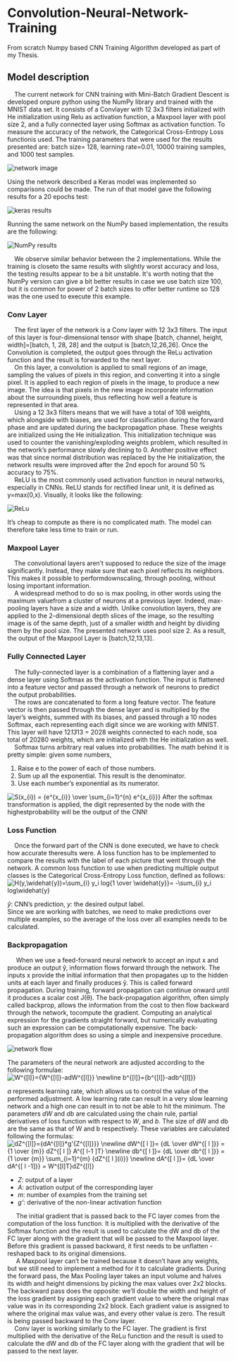 # Convolution-Neural-Network-Training
  From scratch Numpy based CNN Training Algorithm developed as part of my Thesis.

## Model description

 &nbsp;&nbsp;&nbsp;&nbsp;The current network for CNN training with Mini-Batch Gradient Descent is developed onpure python using the NumPy library and trained with the MNIST data set. It consists of a Convlayer with 12 3x3 filters initialized with He initialization using Relu as activation function, a Maxpool layer with pool size 2, and a fully connected layer using Softmax as activation function. To measure the accuracy of the network, the Categorical Cross-Entropy Loss functionis used. The training parameters that were used for the results presented are: batch size= 128, learning rate=0.01, 10000 training samples, and 1000 test samples. 

![network image](https://github.com/gflengas/Convolution-Neural-Network-Training/blob/master/pictuers/pic1.png)

Using the network described a Keras model was implemented so comparisons could be made. The run of that model gave the following results for a 20 epochs test: 

![keras results](https://github.com/gflengas/Convolution-Neural-Network-Training/blob/master/pictuers/pic2.png)

Running the same network on the NumPy based implementation, the results are the following: 

![NumPy results](https://github.com/gflengas/Convolution-Neural-Network-Training/blob/master/pictuers/pic3.png)

 &nbsp;&nbsp;&nbsp;&nbsp;We observe similar behavior between the 2 implementations. While the training is closeto the same results with slightly worst accuracy and loss, the testing results appear to be a bit unstable. It's worth noting that the NumPy version can give a bit better results in case we use batch size 100, but it is common for power of 2 batch sizes to offer better runtime so 128 was the one used to execute this example.
### Conv Layer
 &nbsp;&nbsp;&nbsp;&nbsp;The first layer of the network is a Conv layer with 12 3x3 filters. The input of this layer is four-dimensional tensor with shape [batch, channel, height, width]=[batch, 1, 28, 28] and the output is [batch,12,26,26]. Once the Convolution is completed, the output goes through the ReLu activation function and the result is forwarded to the next layer.<br/>
 &nbsp;&nbsp;&nbsp;&nbsp;On this layer, a convolution is applied to small regions of an image, sampling the values of pixels in this region, and converting it into a single pixel. It is applied to each region of pixels in the image, to produce a new image. The idea is that pixels in the new image incorporate information about the surrounding pixels, thus reflecting how well a feature is represented in that area.<br/>
 &nbsp;&nbsp;&nbsp;&nbsp;Using a 12 3x3 filters means that we will have a total of 108 weights, which alongside with biases, are used for classification during the forward phase and are updated during the backpropagation phase. These weights are initialized using the He initialization. This initialization technique was used to counter the vanishing/exploding weights problem, which resulted in the network’s performance slowly declining to 0. Another positive effect was that since normal distribution was replaced by the He initialization, the network results were improved after the 2nd epoch for around 50 % accuracy to 75%.<br/>
 &nbsp;&nbsp;&nbsp;&nbsp;ReLU is the most commonly used activation function in neural networks, especially in CNNs. ReLU stands for rectified linear unit, it is defined as y=max(0,x). Visually, it looks like the following:<br/>
 
![ReLu](https://github.com/gflengas/Convolution-Neural-Network-Training/blob/master/pictuers/pic4.png)

It’s cheap to compute as there is no complicated math. The model can therefore take less time to train or run. 
### Maxpool Layer
 &nbsp;&nbsp;&nbsp;&nbsp;The convolutional layers aren’t supposed to reduce the size of the image significantly. Instead, they make sure that each pixel reflects its neighbors. This makes it possible to performdownscaling, through pooling, without losing important information.<br/>
 &nbsp;&nbsp;&nbsp;&nbsp;A widespread method to do so is max pooling, in other words using the maximum valuefrom a cluster of neurons at a previous layer. Indeed, max-pooling layers have a size and a width. Unlike convolution layers, they are applied to the 2-dimensional depth slices of the image, so the resulting image is of the same depth, just of a smaller width and height by dividing them by the pool size. The presented network uses pool size 2. As a result, the output of the Maxpool Layer is [batch,12,13,13].
### Fully Connected Layer
 &nbsp;&nbsp;&nbsp;&nbsp;The fully-connected layer is a combination of a flattening layer and a dense layer using Softmax as the activation function. The input is flattened into a feature vector and passed through a network of neurons to predict the output probabilities.<br/>
 &nbsp;&nbsp;&nbsp;&nbsp;The rows are concatenated to form a long feature vector. The feature vector is then passed through the dense layer and is multiplied by the layer’s weights, summed with its biases, and passed through a 10 nodes Softmax, each representing each digit since we are working with MNIST. This layer will have 12*13*13 = 2028 weights connected to each node, soa total of 20280 weights, which are initialized with the He initialization as well.<br/>
 &nbsp;&nbsp;&nbsp;&nbsp;Softmax turns arbitrary real values into probabilities. The math behind it is pretty simple: given some numbers,
1. Raise e to the power of each of those numbers. 
2. Sum up all the exponential. This result is the denominator. 
3. Use each number’s exponential as its numerator. 
<img src="https://latex.codecogs.com/gif.latex?S(x_{i})&space;=&space;{e^{x_{i}}&space;\over&space;\sum_{i=1}^{n}&space;e^{x_{i}}}" title="S(x_{i}) = {e^{x_{i}} \over \sum_{i=1}^{n} e^{x_{i}}}" />
After the softmax transformation is applied, the digit represented by the node with the highestprobability will be the output of the CNN!

### Loss Function
 &nbsp;&nbsp;&nbsp;&nbsp;Once the forward part of the CNN is done executed, we have to check how accurate theresults were. A loss function has to be implemented to compare the results with the label of each picture that went through the network. A common loss function to use when predicting multiple output classes is the Categorical Cross-Entropy Loss function, defined as follows:<br/>
 <img src="https://latex.codecogs.com/gif.latex?H(y,\widehat{y})=\sum_{i}&space;y_i&space;log{1&space;\over&space;\widehat{y}}=&space;-\sum_{i}&space;y_i&space;log\widehat{y}" title="H(y,\widehat{y})=\sum_{i} y_i log{1 \over \widehat{y}}= -\sum_{i} y_i log\widehat{y}" />
 
*ŷ*: CNN’s prediction, *y*: the desired output label.<br/>
Since we are working with batches, we need to make predictions over multiple examples,  so the average of the loss over all examples needs to be calculated. 

### Backpropagation
 &nbsp;&nbsp;&nbsp;&nbsp; When we use a feed-forward neural network to accept an input x and produce an output ŷ, information flows forward through the network. The inputs x provide the initial information that then propagates up to the hidden units at each layer and finally produces ŷ. This is called forward propagation. During training, forward propagation can continue onward until it produces a scalar cost J(θ). The back-propagation algorithm, often simply called backprop, allows the information from the cost to then flow backward through the network, tocompute the gradient. Computing an analytical expression for the gradients straight forward, but numerically evaluating such an expression can be computationally expensive. The back-propagation algorithm does so using a simple and inexpensive procedure.<br/>
 
![network flow](https://github.com/gflengas/Convolution-Neural-Network-Training/blob/master/pictuers/pic5.png)

 The parameters of the neural network are adjusted according to the following formulae:
<img src="https://latex.codecogs.com/gif.latex?W^{[l]}={W^{[l]}-adW^{[l]}}&space;\newline&space;b^{[l]}={b^{[l]}-adb^{[l]}}" title="W^{[l]}={W^{[l]}-adW^{[l]}} \newline b^{[l]}={b^{[l]}-adb^{[l]}}" />

*a* represents learning rate, which allows us to control the value of the performed adjustment. A low learning rate can result in a very slow learning network and a high one can result in to not be able to hit the minimum. The parameters *dW* and *db* are calculated using the chain rule, partial derivatives of loss function with respect to *W*, and *b*. The size of dW and db are the same as that of W and b respectively. These variables are calculated following the formulas:
<img src="https://latex.codecogs.com/gif.latex?dZ^{[l]}={dA^{[l]}*g'{Z^{[l]}}}&space;\newline&space;dW^{[&space;l&space;]}=&space;{dL&space;\over&space;dW^{[&space;l&space;]}}&space;=&space;{1&space;\over&space;{m}}&space;dZ^{[&space;l&space;]}&space;A^{[&space;l-1&space;]T}&space;\newline&space;db^{[&space;l&space;]}=&space;{dL&space;\over&space;db^{[&space;l&space;]}}&space;=&space;{1&space;\over&space;{m}}&space;\sum_{i=1}^{m}&space;{dZ^{[&space;l&space;](i)}}&space;\newline&space;dA^{[&space;l&space;]}=&space;{dL&space;\over&space;dA^{[&space;l&space;-1]}}&space;=&space;W^{[l]T}dZ^{[l]}" title="dZ^{[l]}={dA^{[l]}*g'{Z^{[l]}}} \newline dW^{[ l ]}= {dL \over dW^{[ l ]}} = {1 \over {m}} dZ^{[ l ]} A^{[ l-1 ]T} \newline db^{[ l ]}= {dL \over db^{[ l ]}} = {1 \over {m}} \sum_{i=1}^{m} {dZ^{[ l ](i)}} \newline dA^{[ l ]}= {dL \over dA^{[ l -1]}} = W^{[l]T}dZ^{[l]}" />
* *Z*: output of a layer
* *A*: activation output of the corresponding layer 
* *m*: number of examples from the training set 
* *g’*: derivative of the non-linear activation function

 &nbsp;&nbsp;&nbsp;&nbsp; The initial gradient that is passed back to the FC layer comes from the computation of the loss function. It is multiplied with the derivative of the Softmax function and the result is used to calculate the dW and db of the FC layer along with the gradient that will be passed to the Maxpool layer. Before this gradient is passed backward, it first needs to be unflatten - reshaped  back to its original dimensions.<br/>
  &nbsp;&nbsp;&nbsp;&nbsp; A Maxpool layer can’t be trained because it doesn’t have any weights, but we still need to implement a method for it to calculate gradients. During the forward pass, the Max Pooling layer takes an input volume and halves its width and height dimensions by picking the max values over 2x2 blocks. The backward pass does the opposite: we’ll double the width and height of the loss gradient by assigning each gradient value to where the original max value was in its corresponding 2x2 block. Each gradient value is assigned to where the original max value was, and every other value is zero. The result is being passed backward to the Conv layer.<br/>
  &nbsp;&nbsp;&nbsp;&nbsp;Conv layer is working similarly to the FC layer. The gradient is first multiplied with the derivative of the ReLu function and the result is used to calculate the dW and db of the FC layer along with the gradient that will be passed to the next layer.
